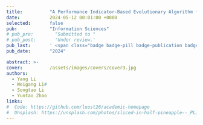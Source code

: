 ```yaml
---
title:          "A Performance Indicator-Based Evolutionary Algorithm for Expensive High-Dimensional Multi-/Many-Objective Optimization"
date:           2024-05-12 00:01:00 +0800
selected:       false
pub:            "Information Sciences"
# pub_pre:        "Submitted to "
# pub_post:       'Under review.'
pub_last:       ' <span class="badge badge-pill badge-publication badge-success">SCI一区 TOP</span>'
pub_date:       "2024"

abstract: >-
cover:          /assets/images/covers/cover3.jpg
authors:
  - Yang Li
  - Weigang Li#
  - Songtao Li
  - Yuntao Zhao
links:
#  Code: https://github.com/luost26/academic-homepage
#  Unsplash: https://unsplash.com/photos/sliced-in-half-pineapple--_PLJZmHZzk
---
```

